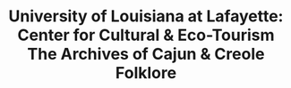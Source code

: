 ---
layout: repo
title: "University of Louisiana at Lafayette: Center for Cultural & Eco-Tourism The Archives of Cajun & Creole Folklore"
id: 25404
permalink: repos/25404/
---